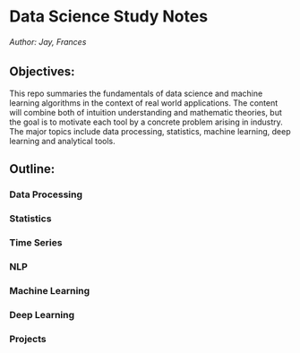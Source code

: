 # Data Science Study Notes
###### Author: Jay, Frances

## Objectives:

This repo summaries the fundamentals of data science and machine learning algorithms in the context of real world applications. The content will combine both of intuition understanding and mathematic theories, but the goal is to motivate each tool by a concrete problem arising in industry. The major topics include data processing, statistics, machine learning, deep learning and analytical tools.

## Outline:

### Data Processing

### Statistics

### Time Series

### NLP

### Machine Learning

### Deep Learning

### Projects
